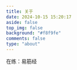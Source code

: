 ```yaml
---
title: 关于
date: 2024-10-15 15:20:17
aside: false
top_img: false
background: "#f8f9fe"
comments: false
type: "about"
---
```

在练：易筋经
